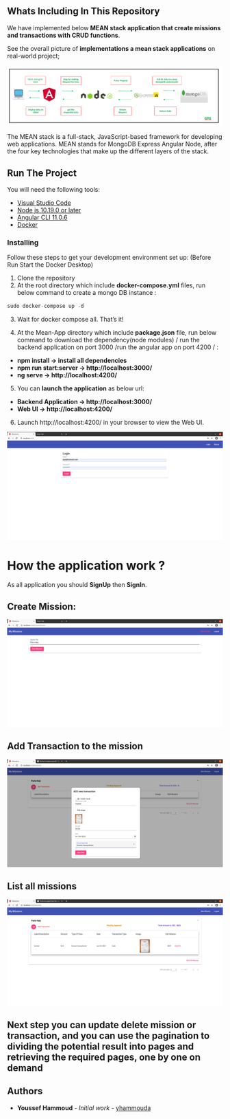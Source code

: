 ## Whats Including In This Repository
We have implemented below **MEAN stack application that create missions and transactions with CRUD functions**.


See the overall picture of **implementations a mean stack applications** on real-world project;

![MEAN stack Architecture](https://github.com/yhammouda/MeanStack/blob/main/mean-stack-flow.png)

The MEAN stack is a full-stack, JavaScript-based framework for developing web applications. MEAN stands for MongoDB Express Angular Node, after the four key technologies that make up the different layers of the stack. 

## Run The Project
You will need the following tools:

* [Visual Studio Code](https://code.visualstudio.com/download/)
* [Node js 10.19.0 or later](https://nodejs.org/en/download/)
* [Angular CLI 11.0.6](https://cli.angular.io/)
* [Docker](https://docs.docker.com/get-docker/)

### Installing
Follow these steps to get your development environment set up: (Before Run Start the Docker Desktop)
1. Clone the repository
2. At the root directory which include **docker-compose.yml** files, run below command to create a mongo DB instance :
```csharp
sudo docker-compose up -d
```
3. Wait for docker compose all. That’s it!

4. At the Mean-App directory which include **package.json** file, run below command to download the dependency(node modules) / run the backend application on port 3000 /run the angular app on port 4200 / :
* **npm install -> install all dependencies**
* **npm run start:server -> http://localhost:3000/**
* **ng serve -> http://localhost:4200/**

5. You can **launch the application** as below url:
* **Backend Application -> http://localhost:3000/**
* **Web UI -> http://localhost:4200/**

6. Launch http://localhost:4200/ in your browser to view the Web UI.

![mainscreen2](https://github.com/yhammouda/MeanStack/blob/main/login.PNG)

# How the application work ? 
As all application you should **SignUp** then **SignIn**.

## Create Mission:
![mainscreen2](https://github.com/yhammouda/MeanStack/blob/main/addnewmission.PNG)

## Add Transaction to the mission
![mainscreen2](https://github.com/yhammouda/MeanStack/blob/main/addtransaction.PNG)

## List all missions
![mainscreen2](https://github.com/yhammouda/MeanStack/blob/main/listmissions.PNG)

## Next step you can update delete mission or transaction, and you can use the pagination to dividing the potential result into pages and retrieving the required pages, one by one on demand

## Authors

* **Youssef Hammoud** - *Initial work* - [yhammouda](https://github.com/yhammouda/MeanStack/)
